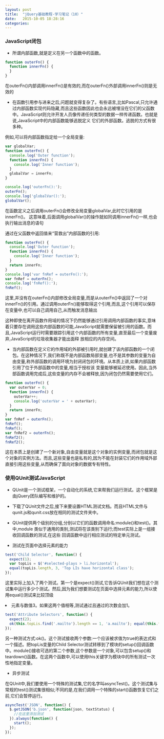 ```yaml
---
layout: post
title:  "jQuery基础教程-学习笔记（10）"
date:   2015-10-05 18:28:16
categories:
---
```


### JavaScript闭包

+ 所谓内部函数,就是定义在另一个函数中的函数。

```JavaScript
function outerFn() {
  function innerFn() {
  }
}
```
在outerFn()内部调用innerFn()是有效的,而在outerFn()外部调用innerFn()则是无效的

+ 在函数引用参与进来之后,问题就变得复杂了。有些语言,比如Pascal,只允许通过内部函数实现代码隐藏,而且这些函数因此也会永远被埋没在它们的父函数中。JavaScript则允许开发人员像传递任何类型的数据一样传递函数。也就是说,JavaScript中的内部函数能够逃脱定义 它们的外部函数。逃脱的方式有很多种。

例如,可以将内部函数指定给一个全局变量:

```JavaScript
var globalVar;
function outerFn() {
  console.log('Outer function');
  function innerFn() {
    console.log('Inner function');
  }
  globalVar = innerFn;
}

console.log('outerFn():');
outerFn();
console.log('globalVar():');
globalVar();
```
在函数定义之后调用outerFn()会修改全局变量globalVar,此时它引用的是innerFn()。 这意味着,后面调用globalVar()的操作就如同调用innerFn()一样,也会执行输出消息的语句

通过在父函数中返回值来“营救出”内部函数的引用:

```javascript
function outerFn() {
  console.log('Outer function');
  function innerFn() {
    console.log('Inner function');
  }
  return innerFn;
}
console.log('var fnRef = outerFn():');
var fnRef = outerFn();
console.log('fnRef():');
fnRef();
```
这里,并没有在outerFn()内部修改全局变量,而是从outerFn()中返回了一个对innerFn()的引用。通过调用outerFn()能够取得这个引用,而且,这个引用可以保存在变量中,也可以自己调用自己,从而触发消息输出

这种即使在离开函数作用域的情况下仍然能够通过引用调用内部函数的事实,意味着只要存在调用这些内部函数的可能,JavaScript就需要保留被引用的函数。而且,JavaScript运行时需要跟踪引用这个内部函数的所有变量,直至最后一个变量废弃,JavaScript的垃圾收集器才能出面释 放相应的内存空间。

+ 当内部函数在定义它的作用域的外部被引用时,就创建了该内部函数的一个闭包。在这种情况下,我们称既不是内部函数局部变量,也不是其参数的变量为自由变量,称外部函数的调用环境为封闭闭包的环境。从本质上讲,如果内部函数引用了位于外部函数中的变量,相当于授权该 变量能够被延迟使用。因此,当外部函数调用完成后,这些变量的内存不会被释放,因为闭包仍然需要使用它们。

```javascript
function outerFn() {
  var outerVar = 0;
  function innerFn() {
    outerVar++;
    console.log('outerVar = ' + outerVar);
  }
  return innerFn;
}
var fnRef = outerFn();
fnRef();
fnRef();
var fnRef2 = outerFn();
fnRef2();
fnRef2();
```
这在本质上是创建了一个新对象,自由变量就是这个对象的实例变量,而闭包就是这个对象的实例方法。而且,这些变量也是私有的,因为不能在封装它们的作用域外部直接引用这些变量,从而确保了面向对象的数据专有特性。


### 使用QUnit测试JavaScript

+ QUnit是一个测试框架，一个自动化的系统,它来帮我们运行测试。这个框架是由jQuery团队编写和维护的。

+ 下载了QUnit文件之后,接下来要设置HTML测试文档。而且HTML文件与qunit.js和qunit.css放在相同的测试文件夹中。

+ QUnit提供两个级别的分组,分别以它们的函数调用命名:module()和test()。其中,module 类似于通用的类别,测试将在该类别下运行;而test实际上是一组接收回调函数的测试,在这些 回调函数中运行相应测试的特定单元测试。

+ 测试在页面中选择元素的能力

```javascript
test('Child Selector', function() {
  expect(1);
  var topLis = $('#selected-plays > li.horizontal');
  equal(topLis.length, 3, 'Top LIs have horizontal class');
});
```
这里实际上加入了两个测试。第一个是expect()测试,它告诉QUnit我们想在这个测试集中运行多少个测试。然后,因为我们想要测试在页面中选择元素的能力,所以使用equal()测试来比较顶级<li>元素与数值3。如果这两个值相等,测试通过且通过的次数会加1。

```javascript
test('Attribute Selectors', function() {
  expect(2);
  ok(this.topLis.find('.mailto').length == 1, 'a.mailto'); equal(this.topLis.find('.pdflink').length, 1, 'a.pdflink');
});
```
另一种测试方式:ok()。这个测试接收两个参数:一个应该被求值为true的表达式和一个描述。把topLis变量的Child Selector测试转移到了模块的setup()回调函数中。module()接收可选的第二个参数,这个参数是一个对象,可以包含setup()和teardown()函数。在这两个函数中,可以使用this关键字为模块中的所有测试一次性地指定变量。

+ 异步测试

在QUnit中,我们要使用一个特殊的测试集,它的名字叫asyncTest()。这个测试集与常规的test()测试集很相似;不同的是,在我们调用一个特殊的start()函数恢复它们之前,它们会暂停运行。

```javascript
asyncTest('JSON', function() {
  $.getJSON('b.json', function(json, textStatus) {
    //在这里添加测试
  }).always(function() {
    start();
  });
});
```
